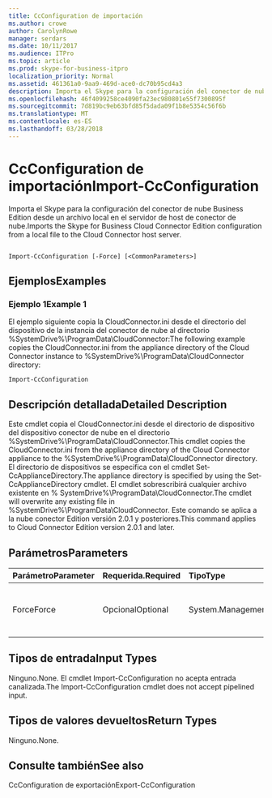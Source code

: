 ```yaml
---
title: CcConfiguration de importación
ms.author: crowe
author: CarolynRowe
manager: serdars
ms.date: 10/11/2017
ms.audience: ITPro
ms.topic: article
ms.prod: skype-for-business-itpro
localization_priority: Normal
ms.assetid: 461361a0-9aa9-469d-ace0-dc70b95cd4a3
description: Importa el Skype para la configuración del conector de nube Business Edition desde un archivo local en el servidor de host de conector de nube.
ms.openlocfilehash: 46f4099258ce4090fa23ec980801e55f7300895f
ms.sourcegitcommit: 7d819bc9eb63bfd85f5dada09f1b8e5354c56f6b
ms.translationtype: MT
ms.contentlocale: es-ES
ms.lasthandoff: 03/28/2018
---
```

# <a name="import-ccconfiguration"></a><span data-ttu-id="a16e8-103">CcConfiguration de importación</span><span class="sxs-lookup"><span data-stu-id="a16e8-103">Import-CcConfiguration</span></span>
 
<span data-ttu-id="a16e8-104">Importa el Skype para la configuración del conector de nube Business Edition desde un archivo local en el servidor de host de conector de nube.</span><span class="sxs-lookup"><span data-stu-id="a16e8-104">Imports the Skype for Business Cloud Connector Edition configuration from a local file to the Cloud Connector host server.</span></span>
  
```

Import-CcConfiguration [-Force] [<CommonParameters>]
```

## <a name="examples"></a><span data-ttu-id="a16e8-105">Ejemplos</span><span class="sxs-lookup"><span data-stu-id="a16e8-105">Examples</span></span>
<span data-ttu-id="a16e8-106"><a name="Examples"> </a></span><span class="sxs-lookup"><span data-stu-id="a16e8-106"></span></span>

### <a name="example-1"></a><span data-ttu-id="a16e8-107">Ejemplo 1</span><span class="sxs-lookup"><span data-stu-id="a16e8-107">Example 1</span></span>

<span data-ttu-id="a16e8-108">El ejemplo siguiente copia la CloudConnector.ini desde el directorio del dispositivo de la instancia del conector de nube al directorio %SystemDrive%\ProgramData\CloudConnector:</span><span class="sxs-lookup"><span data-stu-id="a16e8-108">The following example copies the CloudConnector.ini from the appliance directory of the Cloud Connector instance to %SystemDrive%\ProgramData\CloudConnector directory:</span></span>
  
```
Import-CcConfiguration
```

## <a name="detailed-description"></a><span data-ttu-id="a16e8-109">Descripción detallada</span><span class="sxs-lookup"><span data-stu-id="a16e8-109">Detailed Description</span></span>
<span data-ttu-id="a16e8-110"><a name="Examples"> </a></span><span class="sxs-lookup"><span data-stu-id="a16e8-110"></span></span>

<span data-ttu-id="a16e8-111">Este cmdlet copia el CloudConnector.ini desde el directorio de dispositivo del dispositivo conector de nube en el directorio %SystemDrive%\ProgramData\CloudConnector.</span><span class="sxs-lookup"><span data-stu-id="a16e8-111">This cmdlet copies the CloudConnector.ini from the appliance directory of the Cloud Connector appliance to the %SystemDrive%\ProgramData\CloudConnector directory.</span></span> <span data-ttu-id="a16e8-112">El directorio de dispositivos se especifica con el cmdlet Set-CcApplianceDirectory.</span><span class="sxs-lookup"><span data-stu-id="a16e8-112">The appliance directory is specified by using the Set-CcApplianceDirectory cmdlet.</span></span> <span data-ttu-id="a16e8-113">El cmdlet sobrescribirá cualquier archivo existente en % SystemDrive%\ProgramData\CloudConnector.</span><span class="sxs-lookup"><span data-stu-id="a16e8-113">The cmdlet will overwrite any existing file in %SystemDrive%\ProgramData\CloudConnector.</span></span> <span data-ttu-id="a16e8-114">Este comando se aplica a la nube conector Edition versión 2.0.1 y posteriores.</span><span class="sxs-lookup"><span data-stu-id="a16e8-114">This command applies to Cloud Connector Edition version 2.0.1 and later.</span></span>
  
## <a name="parameters"></a><span data-ttu-id="a16e8-115">Parámetros</span><span class="sxs-lookup"><span data-stu-id="a16e8-115">Parameters</span></span>
<span data-ttu-id="a16e8-116"><a name="Examples"> </a></span><span class="sxs-lookup"><span data-stu-id="a16e8-116"></span></span>

|<span data-ttu-id="a16e8-117">**Parámetro**</span><span class="sxs-lookup"><span data-stu-id="a16e8-117">**Parameter**</span></span>|<span data-ttu-id="a16e8-118">**Requerida.**</span><span class="sxs-lookup"><span data-stu-id="a16e8-118">**Required**</span></span>|<span data-ttu-id="a16e8-119">**Tipo**</span><span class="sxs-lookup"><span data-stu-id="a16e8-119">**Type**</span></span>|<span data-ttu-id="a16e8-120">**Descripción**</span><span class="sxs-lookup"><span data-stu-id="a16e8-120">**Description**</span></span>|
|:-----|:-----|:-----|:-----|
|<span data-ttu-id="a16e8-121">Force</span><span class="sxs-lookup"><span data-stu-id="a16e8-121">Force</span></span>  <br/> |<span data-ttu-id="a16e8-122">Opcional</span><span class="sxs-lookup"><span data-stu-id="a16e8-122">Optional</span></span>  <br/> |<span data-ttu-id="a16e8-123">System.Management.Automation.SwitchParameter</span><span class="sxs-lookup"><span data-stu-id="a16e8-123">System.Management.Automation.SwitchParameter</span></span>  <br/> |<span data-ttu-id="a16e8-124">Sobrescribir un archivo existente en %SystemDrive%\ProgramData\CloudConnector sin notificación.</span><span class="sxs-lookup"><span data-stu-id="a16e8-124">Overwrite existing file in %SystemDrive%\ProgramData\CloudConnector without notification.</span></span>  <br/> |
   
## <a name="input-types"></a><span data-ttu-id="a16e8-125">Tipos de entrada</span><span class="sxs-lookup"><span data-stu-id="a16e8-125">Input Types</span></span>
<span data-ttu-id="a16e8-126"><a name="Examples"> </a></span><span class="sxs-lookup"><span data-stu-id="a16e8-126"></span></span>

<span data-ttu-id="a16e8-127">Ninguno.</span><span class="sxs-lookup"><span data-stu-id="a16e8-127">None.</span></span> <span data-ttu-id="a16e8-128">El cmdlet Import-CcConfiguration no acepta entrada canalizada.</span><span class="sxs-lookup"><span data-stu-id="a16e8-128">The Import-CcConfiguration cmdlet does not accept pipelined input.</span></span>
  
## <a name="return-types"></a><span data-ttu-id="a16e8-129">Tipos de valores devueltos</span><span class="sxs-lookup"><span data-stu-id="a16e8-129">Return Types</span></span>
<span data-ttu-id="a16e8-130"><a name="Examples"> </a></span><span class="sxs-lookup"><span data-stu-id="a16e8-130"></span></span>

<span data-ttu-id="a16e8-131">Ninguno.</span><span class="sxs-lookup"><span data-stu-id="a16e8-131">None.</span></span>
  
## <a name="see-also"></a><span data-ttu-id="a16e8-132">Consulte también</span><span class="sxs-lookup"><span data-stu-id="a16e8-132">See also</span></span>
<span data-ttu-id="a16e8-133"><a name="Examples"> </a></span><span class="sxs-lookup"><span data-stu-id="a16e8-133"></span></span>

<span data-ttu-id="a16e8-134">CcConfiguration de exportación</span><span class="sxs-lookup"><span data-stu-id="a16e8-134">Export-CcConfiguration</span></span>
  

